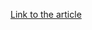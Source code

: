 [Link to the article](https://blog.talosintelligence.com/maturing-the-cyber-threat-intelligence-program/)
